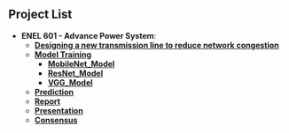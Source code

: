 ## Project List
- **ENEL 601 - Advance Power System**:
    - **[Designing a new transmission line to reduce network congestion](https://github.com/mananpatel126/Projects/tree/main/My%20work/Adding%20a%20transmission%20line%20to%20reduce%20network%20congession%20Project)** 
    - **[Model Training](https://github.com/mananpatel126/ENEL-645-Group-13/tree/main/Project)**
        - **[MobileNet_Model](https://github.com/mananpatel126/ENEL-645-Group-13/tree/main/Project/MobileNet_Model)**
        - **[ResNet_Model](https://github.com/mananpatel126/ENEL-645-Group-13/tree/main/Project/ResNet_Model)**
        - **[VGG_Model](https://github.com/mananpatel126/ENEL-645-Group-13/tree/main/Project/VGG16_Model)**
    - **[Prediction](https://github.com/mananpatel126/ENEL-645-Group-13/tree/main/Project/Prediction)**
    - **[Report](https://github.com/mananpatel126/ENEL-645-Group-13/blob/main/Project/Group_13_ENEL_645_Project_Report.pdf)**
    - **[Presentation](https://github.com/mananpatel126/ENEL-645-Group-13/blob/main/Project/Group_13_ENEL_645_Final_Project_Presentation.pptx)**
    - **[Consensus](https://github.com/mananpatel126/ENEL-645-Group-13/blob/main/Project/Group_13_ENEL_645_Final_Project_consensus.pdf)**
   

